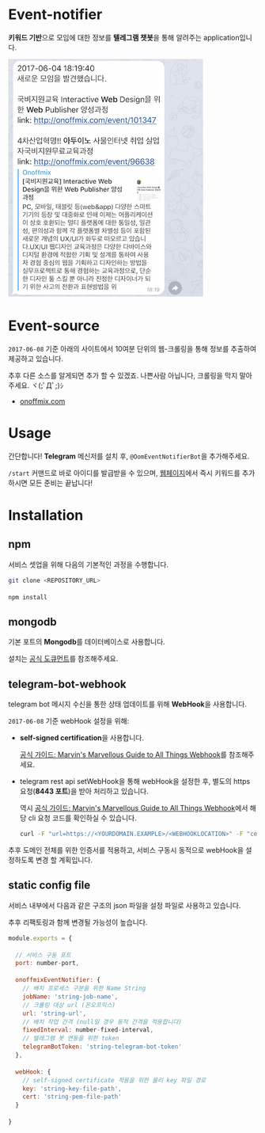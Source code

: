 # Event-notifier

**키워드 기반**으로 모임에 대한 정보를 **텔레그램 챗봇**을 통해 알려주는 application입니다.

![guide-3.png](/public/images/guide-3.png)

# Event-source

`2017-06-08` 기준 아래의 사이트에서 10여분 단위의 웹-크롤링을 통해 정보를 추출하여 제공하고 있습니다.

추후 다른 소스를 알게되면 추가 할 수 있겠죠. 나쁜사람 아닙니다, 크롤링을 막지 말아주세요. ヾ(;ﾟДﾟ;)ｼ

- [onoffmix.com](http://onoffmix.com/)

# Usage

간단합니다! **Telegram** 메신저를 설치 후, `@OomEventNotifierBot`을 추가해주세요.

`/start` 커맨드로 바로 아이디를 발급받을 수 있으며, [웹페이지](http://kitchu.lazecrew.com/event/subscriber)에서 즉시 키워드를 추가하시면 모든 준비는 끝납니다!

# Installation

## npm

서비스 셋업을 위해 다음의 기본적인 과정을 수행합니다.

``` sh
git clone <REPOSITORY_URL>

npm install
```

## mongodb

기본 포트의 **Mongodb**를 데이터베이스로 사용합니다.

설치는 [공식 도큐먼트](https://www.mongodb.com/download-center)를 참조해주세요.

## telegram-bot-webhook

telegram bot 메시지 수신을 통한 상태 업데이트를 위해 **WebHook**을 사용합니다.

`2017-06-08` 기준 webHook 설정을 위해:

- **self-signed certification**을 사용합니다.

  [공식 가이드: Marvin's Marvellous Guide to All Things Webhook](https://core.telegram.org/bots/webhooks#a-self-signed-certificate)를 참조해주세요.

- telegram rest api setWebHook을 통해 webHook을 설정한 후, 별도의 https 요청(**8443 포트**)을 받아 처리하고 있습니다.

  역시 [공식 가이드: Marvin's Marvellous Guide to All Things Webhook](https://core.telegram.org/bots/webhooks#how-do-i-set-a-webhook-for-either-type)에서 해당 cli 요청 코드를 확인하실 수 있습니다.

  ``` sh
  curl -F "url=https://<YOURDOMAIN.EXAMPLE>/<WEBHOOKLOCATION>" -F "certificate=@<YOURCERTIFICATE>.pem" https://api.telegram.org/bot<YOURTOKEN>/setWebhook
  ```

추후 도메인 전체를 위한 인증서를 적용하고, 서비스 구동시 동적으로 webHook을 설정하도록 변경 할 계획입니다.

## static config file

서비스 내부에서 다음과 같은 구조의 json 파일을 설정 파일로 사용하고 있습니다.

추후 리팩토링과 함께 변경될 가능성이 높습니다.

``` js
module.exports = {

  // 서비스 구동 포트
  port: number-port,

  onoffmixEventNotifier: {
    // 배치 프로세스 구분을 위한 Name String
    jobName: 'string-job-name',
    // 크롤링 대상 url (온오프믹스)
    url: 'string-url',
    // 배치 작업 간격 (null일 경우 동적 간격을 적용합니다)
    fixedInterval: number-fixed-interval,
    // 텔레그램 봇 연동을 위한 token
    telegramBotToken: 'string-telegram-bot-token'
  },

  webHook: {
    // self-signed certificate 적용을 위한 물리 key 파일 경로
    key: 'string-key-file-path',
    cert: 'string-pem-file-path'
  }

}
```

